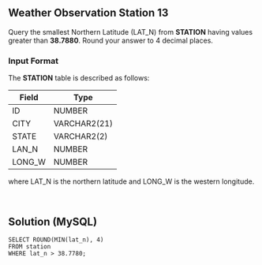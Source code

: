 [comment]: <> (Written: 02-Apr-2020)

## Weather Observation Station 13
Query the smallest Northern Latitude (LAT_N) from **STATION** having values greater than **38.7880**. 
Round your answer to 4 decimal places.

### Input Format
The **STATION** table is described as follows:

| Field  | Type         |
|--------|--------------|
| ID     | NUMBER       |
| CITY   | VARCHAR2(21) |
| STATE  | VARCHAR2(2)  |
| LAN_N  | NUMBER       |
| LONG_W | NUMBER       |

where LAT_N is the northern latitude and LONG_W is the western longitude.

&nbsp;
## Solution (MySQL)
```
SELECT ROUND(MIN(lat_n), 4)
FROM station
WHERE lat_n > 38.7780;
```